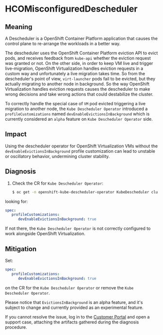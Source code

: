 # HCOMisconfiguredDescheduler

## Meaning

A Descheduler is a OpenShift Container Platform application that causes the
control plane to
re-arrange the workloads in a better way.

The descheduler uses the OpenShift Container Platform eviction API to evict
pods, and receives
feedback from `kube-api` whether the eviction request was granted or not.
On the other side, in order to keep VM live and trigger live-migration,
OpenShift Virtualization handles eviction requests in a custom way and
unfortunately
a live migration takes time.
So from the descheduler's point of view, `virt-launcher` pods fail to be
evicted, but they actually migrating to another node in background.
So the way OpenShift Virtualization handles eviction requests causes the
descheduler to
make wrong decisions and take wrong actions that could destabilize the cluster.

To correctly handle the special case of `VM` pod evicted triggering a live
migration to another node, the `Kube Descheduler Operator` introduced
a `profileCustomizations` named `devEnableEvictionsInBackground`
which is currently considered an `alpha` feature
on `Kube Descheduler Operator` side.

## Impact

Using the descheduler operator for OpenShift Virtualization VMs without the
`devEnableEvictionsInBackground` profile customization can lead to
unstable or oscillatory behavior, undermining cluster stability.

## Diagnosis

1. Check the CR for `Kube Descheduler Operator`:

   ```bash
   $ oc get -n openshift-kube-descheduler-operator KubeDescheduler cluster -o yaml
   ```

looking for:

   ```yaml
   spec:
      profileCustomizations:
         devEnableEvictionsInBackground: true
   ```

If not there, the `Kube Descheduler Operator` is not correctly configured
to work alongside OpenShift Virtualization.

## Mitigation

Set:
   ```yaml
   spec:
      profileCustomizations:
         devEnableEvictionsInBackground: true
   ```
on the CR for the `Kube Descheduler Operator` or
remove the `Kube Descheduler Operator`.

Please notice that `EvictionsInBackground` is an alpha feature,
and it's subject to change and currently provided as an
experimental feature.

If you cannot resolve the issue, log in to the
[Customer Portal](https://access.redhat.com) and open a support case,
attaching the artifacts gathered during the diagnosis procedure.